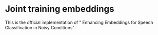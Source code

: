 # Joint training embeddings
This is the official implementation of " Enhancing Embeddings for Speech Classification in Noisy Conditions"
